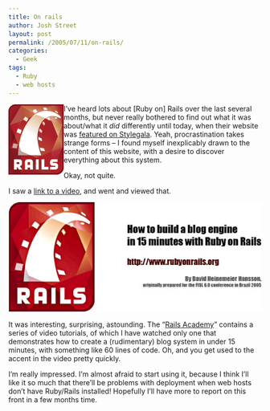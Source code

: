 ```yaml
---
title: On rails
author: Josh Street
layout: post
permalink: /2005/07/11/on-rails/
categories:
  - Geek
tags:
  - Ruby
  - web hosts
---
```

[<img src="/blog/wp-content/2005/07/rails_logo_remix.gif" alt="Rails logo" style="float:left;" />][1] I&#8217;ve heard lots about [Ruby on] Rails over the last several months, but never really bothered to find out what it was about/what it *did* differently until today, when their website was [featured on Stylegala][2]. Yeah, procrastination takes strange forms &#8211; I found myself inexplicably drawn to the content of this website, with a desire to discover everything about this system.

Okay, not quite.

I saw a [link to a video][3], and went and viewed that.

![Screen capture from video][4]

It was interesting, surprising, astounding. The &#8220;[Rails Academy][5]&#8221; contains a series of video tutorials, of which I have watched only one that demonstrates how to create a (rudimentary) blog system in under 15 minutes, with something like 60 lines of code. Oh, and you get used to the accent in the video pretty quickly.

I&#8217;m really impressed. I&#8217;m almost afraid to start using it, because I think I&#8217;ll like it so much that there&#8217;ll be problems with deployment when web hosts don&#8217;t have Ruby/Rails installed! Hopefully I&#8217;ll have more to report on this front in a few months time.

 [1]: http://www.rubyonrails.com/ "Ruby on Rails website"
 [2]: http://www.stylegala.com/archive/ruby_on_rails.htm
 [3]: http://www.rubyonrails.org/media/videos/rails_take2_with_sound.mov
 [4]: /blog/wp-content/2005/07/railsvidcapture.jpg
 [5]: http://wiki.rubyonrails.com/rails/show/RailsAcademy